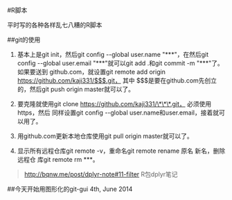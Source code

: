 #R脚本

平时写的各种各样乱七八糟的R脚本

##git的使用
1. 基本上是git init，然后git config --global user.name "\*\*\*"，在然后git config 
--global user.email "\*\*\*"就可以git add .和git commit -m "\*\*\*"了。如果要送到
github.com，就设置git remote add origin https://github.com/kaji331/$$$.git， 其中
$$$是要在github.com先创立的，然后git push origin master就可以了。

2. 要克隆就使用git clone https://github.com/kaji331/\*\*\*.git， 必须使用https，然后
同样设置git config --global user.name和user.email，接着就可以用了。

3. 用github.com更新本地仓库使用git pull origin master就可以了。

4. 显示所有远程仓库git remote -v，重命名git remote rename 原名 新名，删除远程仓
库git remote rm \*\*\*。

> http://bqnw.me/post/dplyr-note#11-filter R包dplyr笔记

##今天开始用图形化的git-gui 4th, June 2014
